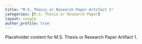 ```yaml
---
title: "M.S. Thesis or Research Paper Artifact 1"
categories: [M.S. Thesis or Research Paper]
layout: single
author_profile: true
---
```

Placeholder content for M.S. Thesis or Research Paper Artifact 1.
